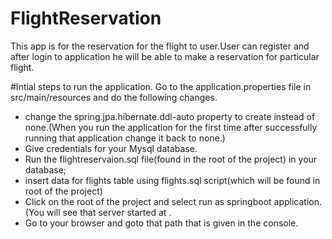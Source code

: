 # FlightReservation
This app is for the reservation for the flight to user.User can register and after login to application he will be able to make a reservation for particular flight.

#Intial steps to run the application.
Go to the application.properties file in src/main/resources and do the following changes.
- change the spring.jpa.hibernate.ddl-auto property to create instead of none.(When you run the application for the first time after successfully running that application change it back to none.)
- Give credentials for your Mysql database.
- Run the flightreservaion.sql file(found in the root of the project) in your database;
- insert data for flights table using flights.sql script(which will be found in root of the project)
- Click on the root of the project and select run as springboot application.(You will see that server started at <Link with port number of your tomcat and context path for the application>.
- Go to your browser and goto that path that is given in the console.

